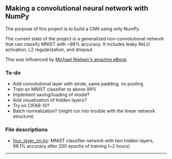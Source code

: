 ## Making a convolutional neural network with NumPy


The purpose of this project is to build a CNN using only NumPy.

The current state of the project is a generalized non-convolutional network that can classify MNIST with ~98% accuracy. It includes leaky ReLU activation, L2 regularization, and dropout.

This was influenced by [Michael Nielsen's amazing eBook](http://neuralnetworksanddeeplearning.com/).

### To-do

- Add convolutional layer with stride, same padding, no pooling
- Train an MNIST classifier to above 99%
- Implement saving/loading of model?
- Add visualization of hidden layers?
- Try on CIFAR-10?
- Batch normalization? (might run into trouble with the linear network structure)

### File descriptions
- [four_layer_nn.py](four_layer_nn.py): MNIST classifier network with two hidden layers, 98.1% accuracy after 200 epochs of training (~2 hours)

_________________________________________
